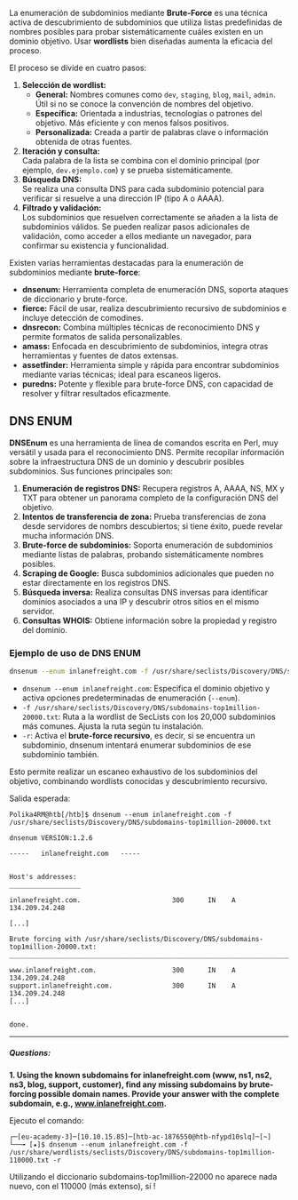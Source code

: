 La enumeración de subdominios mediante **Brute-Force** es una técnica activa de descubrimiento de subdominios que utiliza listas predefinidas de nombres posibles para probar sistemáticamente cuáles existen en un dominio objetivo. Usar **wordlists** bien diseñadas aumenta la eficacia del proceso.

El proceso se divide en cuatro pasos:
1. **Selección de wordlist:**
    - **General:** Nombres comunes como `dev`, `staging`, `blog`, `mail`, `admin`. Útil si no se conoce la convención de nombres del objetivo.
    - **Específica:** Orientada a industrias, tecnologías o patrones del objetivo. Más eficiente y con menos falsos positivos.
    - **Personalizada:** Creada a partir de palabras clave o información obtenida de otras fuentes.
2. **Iteración y consulta:**  
    Cada palabra de la lista se combina con el dominio principal (por ejemplo, `dev.ejemplo.com`) y se prueba sistemáticamente.
3. **Búsqueda DNS:**  
    Se realiza una consulta DNS para cada subdominio potencial para verificar si resuelve a una dirección IP (tipo A o AAAA).
4. **Filtrado y validación:**  
    Los subdominios que resuelven correctamente se añaden a la lista de subdominios válidos. Se pueden realizar pasos adicionales de validación, como acceder a ellos mediante un navegador, para confirmar su existencia y funcionalidad.

Existen varias herramientas destacadas para la enumeración de subdominios mediante **brute-force**:
- **dnsenum:** Herramienta completa de enumeración DNS, soporta ataques de diccionario y brute-force.    
- **fierce:** Fácil de usar, realiza descubrimiento recursivo de subdominios e incluye detección de comodines.
- **dnsrecon:** Combina múltiples técnicas de reconocimiento DNS y permite formatos de salida personalizables.
- **amass:** Enfocada en descubrimiento de subdominios, integra otras herramientas y fuentes de datos extensas.
- **assetfinder:** Herramienta simple y rápida para encontrar subdominios mediante varias técnicas; ideal para escaneos ligeros.
- **puredns:** Potente y flexible para brute-force DNS, con capacidad de resolver y filtrar resultados eficazmente.

## DNS ENUM
**DNSEnum** es una herramienta de línea de comandos escrita en Perl, muy versátil y usada para el reconocimiento DNS. Permite recopilar información sobre la infraestructura DNS de un dominio y descubrir posibles subdominios. Sus funciones principales son:
1. **Enumeración de registros DNS:** Recupera registros A, AAAA, NS, MX y TXT para obtener un panorama completo de la configuración DNS del objetivo.
2. **Intentos de transferencia de zona:** Prueba transferencias de zona desde servidores de nombrs descubiertos; si tiene éxito, puede revelar mucha información DNS.
3. **Brute-force de subdominios:** Soporta enumeración de subdominios mediante listas de palabras, probando sistemáticamente nombres posibles.
4. **Scraping de Google:** Busca subdominios adicionales que pueden no estar directamente en los registros DNS.
5. **Búsqueda inversa:** Realiza consultas DNS inversas para identificar dominios asociados a una IP y descubrir otros sitios en el mismo servidor.
6. **Consultas WHOIS:** Obtiene información sobre la propiedad y registro del dominio.

### Ejemplo de uso de DNS ENUM


```bash
dnsenum --enum inlanefreight.com -f /usr/share/seclists/Discovery/DNS/subdomains-top1million-20000.txt -r
```

- `dnsenum --enum inlanefreight.com`: Especifica el dominio objetivo y activa opciones predeterminadas de enumeración (`--enum`).
- `-f /usr/share/seclists/Discovery/DNS/subdomains-top1million-20000.txt`: Ruta a la wordlist de SecLists con los 20,000 subdominios más comunes. Ajusta la ruta según tu instalación.    
- `-r`: Activa el **brute-force recursivo**, es decir, si se encuentra un subdominio, dnsenum intentará enumerar subdominios de ese subdominio también.

Esto permite realizar un escaneo exhaustivo de los subdominios del objetivo, combinando wordlists conocidas y descubrimiento recursivo.

Salida esperada:

```shell-session
Polika4RM@htb[/htb]$ dnsenum --enum inlanefreight.com -f  /usr/share/seclists/Discovery/DNS/subdomains-top1million-20000.txt 

dnsenum VERSION:1.2.6

-----   inlanefreight.com   -----


Host's addresses:
__________________

inlanefreight.com.                       300      IN    A        134.209.24.248

[...]

Brute forcing with /usr/share/seclists/Discovery/DNS/subdomains-top1million-20000.txt:
_______________________________________________________________________________________

www.inlanefreight.com.                   300      IN    A        134.209.24.248
support.inlanefreight.com.               300      IN    A        134.209.24.248
[...]


done.
```

---------------
##### Questions:

**1. Using the known subdomains for inlanefreight.com (www, ns1, ns2, ns3, blog, support, customer), find any missing subdomains by brute-forcing possible domain names. Provide your answer with the complete subdomain, e.g., www.inlanefreight.com.**

Ejecuto el comando:
```
┌─[eu-academy-3]─[10.10.15.85]─[htb-ac-1876550@htb-nfypd10slq]─[~]
└──╼ [★]$ dnsenum --enum inlanefreight.com -f /usr/share/wordlists/seclists/Discovery/DNS/subdomains-top1million-110000.txt -r

```

Utilizando el diccionario subdomains-top1million-22000 no aparece nada nuevo, con el 110000 (más extenso), sí !


